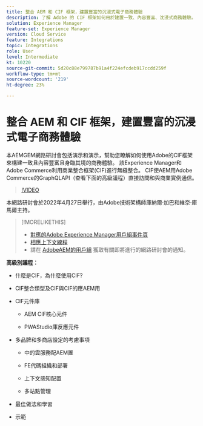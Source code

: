 ```yaml
---
title: 整合 AEM 和 CIF 框架，建置豐富的沉浸式電子商務體驗
description: 了解 Adobe 的 CIF 框架如何用於建置一致、內容豐富、沈浸式商務體驗。
solution: Experience Manager
feature-set: Experience Manager
version: Cloud Service
feature: Integrations
topic: Integrations
role: User
level: Intermediate
kt: 10220
source-git-commit: 5d20c88e799787b91a4f224efcdeb917ccdd259f
workflow-type: tm+mt
source-wordcount: '219'
ht-degree: 23%

---
```


# 整合 AEM 和 CIF 框架，建置豐富的沉浸式電子商務體驗

本AEMGEM網路研討會包括演示和演示，幫助您瞭解如何使用Adobe的CIF框架來構建一致且內容豐富且身臨其境的商務體驗。 該Experience Manager和Adobe Commerce利用商業整合框架(CIF)進行無縫整合。 CIF使AEM用Adobe Commerce的GraphQLAPI（查看下面的高級議程）直接訪問和與商業實例通信。

>[!VIDEO](https://video.tv.adobe.com/v/342565/?quality=12&learn=on)

本網路研討會於2022年4月27日舉行，由Adobe技術架構師庫納爾·加巴和維奈·庫馬爾主持。

>[!MORELIKETHIS]
>
>* [對應的Adobe Experience Manager用戶組事件頁](https://adobe.ly/3O0uXl5/)
>* [相應上下文線程](https://adobe.ly/3jorz5r)
>* 請在 [AdobeAEM的用戶組](https://aem-augs.adobe.com/) 獲取有關即將進行的網路研討會的通知。


**高級別議程：**

* 什麼是CIF，為什麼使用CIF?

* CIF整合類型及CIF與CIF的應AEM用

* CIF元件庫

   * AEM CIF核心元件

   * PWAStudio庫反應元件

* 多品牌和多商店設定的考慮事項

   * 中的雲服務配AEM置

   * FE代碼組織和部署

   * 上下文感知配置

   * 多站點管理

* 最佳做法和學習

* 示範
